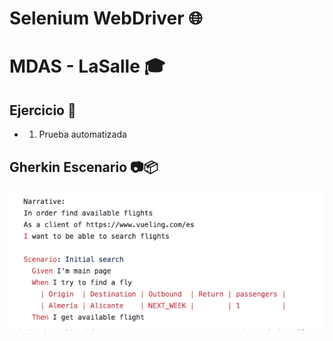 # Selenium WebDriver 🌐
# MDAS - LaSalle 🎓

## Ejercicio 📇

* 1. Prueba automatizada

## Gherkin Escenario 📷📦

![IMAGE MAIN 1](/images/escenario.png)

